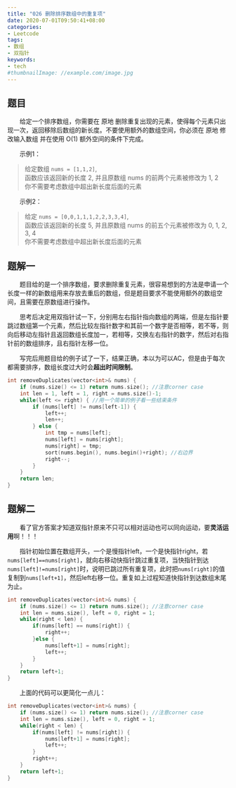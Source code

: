 ```yaml
---
title: "026 删除排序数组中的重复项"
date: 2020-07-01T09:50:41+08:00
categories:
- Leetcode
tags:
- 数组
- 双指针
keywords:
- tech
#thumbnailImage: //example.com/image.jpg
---
```


<!--more-->
## 题目
　　给定一个排序数组，你需要在 原地 删除重复出现的元素，使得每个元素只出现一次，返回移除后数组的新长度。不要使用额外的数组空间，你必须在 原地 修改输入数组 并在使用 O(1) 额外空间的条件下完成。

　　示例1：
> 给定数组 `nums = [1,1,2]`,  
> 函数应该返回新的长度 2, 并且原数组 nums 的前两个元素被修改为 1, 2  
> 你不需要考虑数组中超出新长度后面的元素

　　示例2：
> 给定 `nums = [0,0,1,1,1,2,2,3,3,4]`,  
> 函数应该返回新的长度 5, 并且原数组 nums 的前五个元素被修改为 0, 1, 2, 3, 4  
> 你不需要考虑数组中超出新长度后面的元素

## 题解一
　　题目给的是一个排序数组，要求删除重复元素，很容易想到的方法是申请一个长度一样的新数组用来存放去重后的数组，但是题目要求不能使用额外的数组空间，且需要在原数组进行操作。

　　思考后决定用双指针试一下，分别用左右指针指向数组的两端，但是左指针要跳过数组第一个元素，然后比较左指针数字和其前一个数字是否相等，若不等，则向后移动左指针且返回数组长度加一，若相等，交换左右指针的数字，然后对右指针前的数组排序，且右指针左移一位。

　　写完后用题目给的例子试了一下，结果正确，本以为可以AC，但是由于每次都需要排序，数组长度过大时会**超出时间限制**。

```cpp
int removeDuplicates(vector<int>& nums) {
    if (nums.size() <= 1) return nums.size(); //注意corner case
    int len = 1, left = 1, right = nums.size()-1;
    while(left <= right) { //用一个简单的例子看一些结束条件
        if (nums[left] != nums[left-1]) {
            left++;
            len++;
        } else {
            int tmp = nums[left];
            nums[left] = nums[right];
            nums[right] = tmp;
            sort(nums.begin(), nums.begin()+right); //右边界
            right--;
        }
    }
    return len;
}
```

## 题解二
　　看了官方答案才知道双指针原来不只可以相对运动也可以同向运动，要**灵活运用**啊！！！

　　指针初始位置在数组开头，一个是慢指针left，一个是快指针right，若`nums[left]==nums[right]`，就向右移动快指针跳过重复项，当快指针到达`nums[left]!=nums[right]`时，说明已跳过所有重复项，此时把`nums[right]`的值复制到`nums[left+1]`，然后left右移一位。重复如上过程知道快指针到达数组末尾为止。

```cpp
int removeDuplicates(vector<int>& nums) {
    if (nums.size() <= 1) return nums.size(); //注意corner case
    int len = nums.size(), left = 0, right = 1;
    while(right < len) {
        if(nums[left] == nums[right]) {
            right++;
        }else {
            nums[left+1] = nums[right];
            left++;
        }
    }
    return left+1;
}
```

　　上面的代码可以更简化一点儿：
```cpp
int removeDuplicates(vector<int>& nums) {
    if (nums.size() <= 1) return nums.size(); //注意corner case
    int len = nums.size(), left = 0, right = 1;
    while(right < len) {
        if(nums[left] != nums[right]) {
            nums[left+1] = nums[right];
            left++;
        }
        right++;
    }
    return left+1;
}
```
